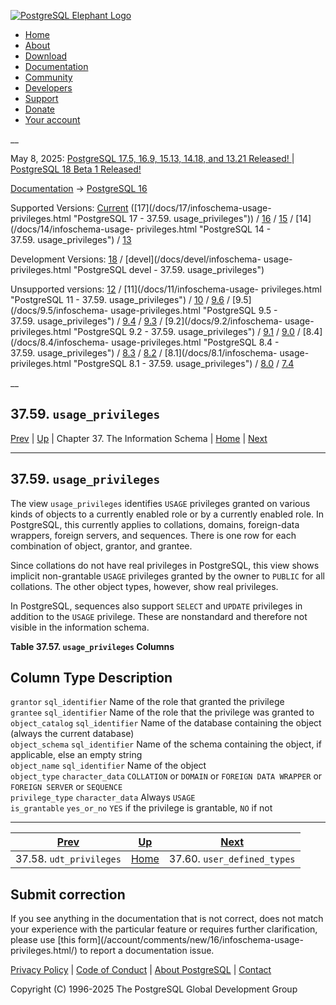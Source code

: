 [ ![PostgreSQL Elephant Logo](/media/img/about/press/elephant.png) ](/)

  * [Home](/ "Home")
  * [About](/about/ "About")
  * [Download](/download/ "Download")
  * [Documentation](/docs/ "Documentation")
  * [Community](/community/ "Community")
  * [Developers](/developer/ "Developers")
  * [Support](/support/ "Support")
  * [Donate](/about/donate/ "Donate")
  * [Your account](/account/ "Your account")

__

May 8, 2025: [ PostgreSQL 17.5, 16.9, 15.13, 14.18, and 13.21 Released! ](/about/news/postgresql-175-169-1513-1418-and-1321-released-3072/) | [ PostgreSQL 18 Beta 1 Released! ](/about/news/postgresql-18-beta-1-released-3070/)

[Documentation](/docs/ "Documentation") -> [PostgreSQL
16](/docs/16/index.html)

Supported Versions: [Current](/docs/current/infoschema-usage-privileges.html
"PostgreSQL 17 - 37.59. usage_privileges") ([17](/docs/17/infoschema-usage-
privileges.html "PostgreSQL 17 - 37.59. usage_privileges")) /
[16](/docs/16/infoschema-usage-privileges.html "PostgreSQL 16 -
37.59. usage_privileges") / [15](/docs/15/infoschema-usage-privileges.html
"PostgreSQL 15 - 37.59. usage_privileges") / [14](/docs/14/infoschema-usage-
privileges.html "PostgreSQL 14 - 37.59. usage_privileges") /
[13](/docs/13/infoschema-usage-privileges.html "PostgreSQL 13 -
37.59. usage_privileges")

Development Versions: [18](/docs/18/infoschema-usage-privileges.html
"PostgreSQL 18 - 37.59. usage_privileges") / [devel](/docs/devel/infoschema-
usage-privileges.html "PostgreSQL devel - 37.59. usage_privileges")

Unsupported versions: [12](/docs/12/infoschema-usage-privileges.html
"PostgreSQL 12 - 37.59. usage_privileges") / [11](/docs/11/infoschema-usage-
privileges.html "PostgreSQL 11 - 37.59. usage_privileges") /
[10](/docs/10/infoschema-usage-privileges.html "PostgreSQL 10 -
37.59. usage_privileges") / [9.6](/docs/9.6/infoschema-usage-privileges.html
"PostgreSQL 9.6 - 37.59. usage_privileges") / [9.5](/docs/9.5/infoschema-
usage-privileges.html "PostgreSQL 9.5 - 37.59. usage_privileges") /
[9.4](/docs/9.4/infoschema-usage-privileges.html "PostgreSQL 9.4 -
37.59. usage_privileges") / [9.3](/docs/9.3/infoschema-usage-privileges.html
"PostgreSQL 9.3 - 37.59. usage_privileges") / [9.2](/docs/9.2/infoschema-
usage-privileges.html "PostgreSQL 9.2 - 37.59. usage_privileges") /
[9.1](/docs/9.1/infoschema-usage-privileges.html "PostgreSQL 9.1 -
37.59. usage_privileges") / [9.0](/docs/9.0/infoschema-usage-privileges.html
"PostgreSQL 9.0 - 37.59. usage_privileges") / [8.4](/docs/8.4/infoschema-
usage-privileges.html "PostgreSQL 8.4 - 37.59. usage_privileges") /
[8.3](/docs/8.3/infoschema-usage-privileges.html "PostgreSQL 8.3 -
37.59. usage_privileges") / [8.2](/docs/8.2/infoschema-usage-privileges.html
"PostgreSQL 8.2 - 37.59. usage_privileges") / [8.1](/docs/8.1/infoschema-
usage-privileges.html "PostgreSQL 8.1 - 37.59. usage_privileges") /
[8.0](/docs/8.0/infoschema-usage-privileges.html "PostgreSQL 8.0 -
37.59. usage_privileges") / [7.4](/docs/7.4/infoschema-usage-privileges.html
"PostgreSQL 7.4 - 37.59. usage_privileges")

__

37.59. `usage_privileges`  
---  
[Prev](infoschema-udt-privileges.html "37.58. udt_privileges")  | [Up](information-schema.html "Chapter 37. The Information Schema") | Chapter 37. The Information Schema | [Home](index.html "PostgreSQL 16.9 Documentation") |  [Next](infoschema-user-defined-types.html "37.60. user_defined_types")  
  
* * *

## 37.59. `usage_privileges` #

The view `usage_privileges` identifies `USAGE` privileges granted on various
kinds of objects to a currently enabled role or by a currently enabled role.
In PostgreSQL, this currently applies to collations, domains, foreign-data
wrappers, foreign servers, and sequences. There is one row for each
combination of object, grantor, and grantee.

Since collations do not have real privileges in PostgreSQL, this view shows
implicit non-grantable `USAGE` privileges granted by the owner to `PUBLIC` for
all collations. The other object types, however, show real privileges.

In PostgreSQL, sequences also support `SELECT` and `UPDATE` privileges in
addition to the `USAGE` privilege. These are nonstandard and therefore not
visible in the information schema.

**Table  37.57. `usage_privileges` Columns**

Column Type Description  
---  
`grantor` `sql_identifier` Name of the role that granted the privilege  
`grantee` `sql_identifier` Name of the role that the privilege was granted to  
`object_catalog` `sql_identifier` Name of the database containing the object
(always the current database)  
`object_schema` `sql_identifier` Name of the schema containing the object, if
applicable, else an empty string  
`object_name` `sql_identifier` Name of the object  
`object_type` `character_data` `COLLATION` or `DOMAIN` or `FOREIGN DATA
WRAPPER` or `FOREIGN SERVER` or `SEQUENCE`  
`privilege_type` `character_data` Always `USAGE`  
`is_grantable` `yes_or_no` `YES` if the privilege is grantable, `NO` if not  
  
  

* * *

[Prev](infoschema-udt-privileges.html "37.58. udt_privileges")  | [Up](information-schema.html "Chapter 37. The Information Schema") |  [Next](infoschema-user-defined-types.html "37.60. user_defined_types")  
---|---|---  
37.58. `udt_privileges`  | [Home](index.html "PostgreSQL 16.9 Documentation") |  37.60. `user_defined_types`  
  
## Submit correction

If you see anything in the documentation that is not correct, does not match
your experience with the particular feature or requires further clarification,
please use [this form](/account/comments/new/16/infoschema-usage-
privileges.html/) to report a documentation issue.

[Privacy Policy](/about/privacypolicy) | [Code of Conduct](/about/policies/coc/) | [About PostgreSQL](/about/) | [Contact](/about/contact/)  

Copyright (C) 1996-2025 The PostgreSQL Global Development Group


